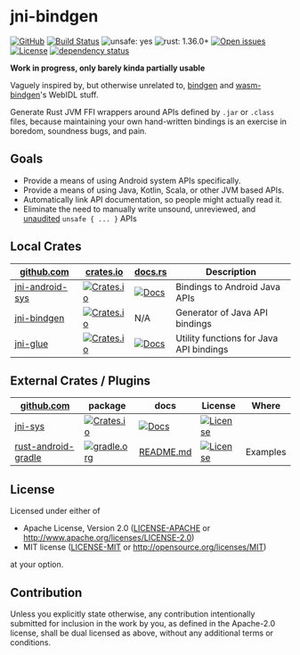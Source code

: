 # jni-bindgen

[![GitHub](https://img.shields.io/github/stars/MaulingMonkey/jni-bindgen.svg?label=GitHub&style=social)](https://github.com/MaulingMonkey/jni-bindgen)
[![Build Status](https://travis-ci.org/MaulingMonkey/jni-bindgen.svg)](https://travis-ci.org/MaulingMonkey/jni-bindgen)
![unsafe: yes](https://img.shields.io/badge/unsafe-yes-yellow.svg)
![rust: 1.36.0+](https://img.shields.io/badge/rust-1.36.0%2B-green.svg)
[![Open issues](https://img.shields.io/github/issues-raw/MaulingMonkey/jni-bindgen.svg)](https://github.com/MaulingMonkey/jni-bindgen/issues)
[![License](https://img.shields.io/crates/l/jni-bindgen.svg)](https://github.com/MaulingMonkey/jni-bindgen)
[![dependency status](https://deps.rs/repo/github/MaulingMonkey/jni-bindgen/status.svg)](https://deps.rs/repo/github/MaulingMonkey/jni-bindgen)

**Work in progress, only barely kinda partially usable**

Vaguely inspired by, but otherwise unrelated to, [bindgen](https://github.com/rust-lang/rust-bindgen) and
[wasm-bindgen](https://github.com/rustwasm/wasm-bindgen)'s WebIDL stuff.

Generate Rust JVM FFI wrappers around APIs defined by `.jar` or `.class` files, because maintaining your own
hand-written bindings is an exercise in boredom, soundness bugs, and pain.

## Goals

* Provide a means of using Android system APIs specifically.
* Provide a means of using Java, Kotlin, Scala, or other JVM based APIs.
* Automatically link API documentation, so people might actually read it.
* Eliminate the need to manually write unsound, unreviewed, and [unaudited](https://github.com/dpc/crev) `unsafe { ... }` APIs

## Local Crates

| [github.com](https://github.com)                                                                      | [crates.io](https://crates.io)                                                                                | [docs.rs](https://docs.rs)                                                                | Description |
| ----------------------------------------------------------------------------------------------------- | ------------------------------------------------------------------------------------------------------------- | ----------------------------------------------------------------------------------------- | ----------- |
| [jni-android-sys](https://github.com/MaulingMonkey/jni-bindgen/tree/master/jni-android-sys)           | [![Crates.io](https://img.shields.io/crates/v/jni-android-sys.svg)](https://crates.io/crates/jni-android-sys) | [![Docs](https://docs.rs/jni-android-sys/badge.svg)](https://docs.rs/jni-android-sys/)    | Bindings to Android Java APIs
| [jni-bindgen](https://github.com/MaulingMonkey/jni-bindgen/tree/master/jni-bindgen)                   | [![Crates.io](https://img.shields.io/crates/v/jni-bindgen.svg)](https://crates.io/crates/jni-bindgen)         | N/A                                                                                       | Generator of Java API bindings
| [jni-glue](https://github.com/MaulingMonkey/jni-bindgen/tree/master/jni-glue)                         | [![Crates.io](https://img.shields.io/crates/v/jni-glue.svg)](https://crates.io/crates/jni-glue)               | [![Docs](https://docs.rs/jni-glue/badge.svg)](https://docs.rs/jni-glue/)                  | Utility functions for Java API bindings

## External Crates / Plugins

| [github.com](https://github.com) | package | docs | License | Where |
| -------------------------------- | ------- | ---- | ------- | ----- |
| [jni-sys](https://github.com/sfackler/rust-jni-sys) | [![Crates.io](https://img.shields.io/crates/v/jni-sys.svg)](https://crates.io/crates/jni-sys) | [![Docs](https://docs.rs/jni-sys/badge.svg)](https://docs.rs/jni-sys/) | [![License](https://img.shields.io/crates/l/jni-sys.svg)](https://github.com/sfackler/rust-jni-sys/blob/master/README.md#license)
| [rust-android-gradle](https://github.com/mozilla/rust-android-gradle) | [![gradle.org](https://img.shields.io/maven-metadata/v/https/plugins.gradle.org/m2/org/mozilla/rust-android-gradle/rust-android/org.mozilla.rust-android-gradle.rust-android.gradle.plugin/maven-metadata.xml.svg?label=gradle.org&colorB=brightgreen)](https://plugins.gradle.org/plugin/org.mozilla.rust-android-gradle.rust-android)   | [README.md](https://github.com/mozilla/rust-android-gradle/blob/master/README.md) | [![License](https://img.shields.io/github/license/mozilla/rust-android-gradle)](https://github.com/MaulingMonkey/rust-android-gradle/blob/master/LICENSE) | Examples

## License

Licensed under either of

* Apache License, Version 2.0 ([LICENSE-APACHE](LICENSE-APACHE) or http://www.apache.org/licenses/LICENSE-2.0)
* MIT license ([LICENSE-MIT](LICENSE-MIT) or http://opensource.org/licenses/MIT)

at your option.

## Contribution

Unless you explicitly state otherwise, any contribution intentionally submitted
for inclusion in the work by you, as defined in the Apache-2.0 license, shall be
dual licensed as above, without any additional terms or conditions.

<!-- https://doc.rust-lang.org/1.4.0/complement-project-faq.html#why-dual-mit/asl2-license? -->
<!-- https://rust-lang-nursery.github.io/api-guidelines/necessities.html#crate-and-its-dependencies-have-a-permissive-license-c-permissive -->
<!-- https://choosealicense.com/licenses/apache-2.0/ -->
<!-- https://choosealicense.com/licenses/mit/ -->
